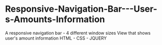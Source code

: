 # Responsive-Navigation-Bar---User-s-Amounts-Information

A responsive navigation bar - 4 different window sizes
View that shows user's amount information
HTML - CSS - JQUERY
